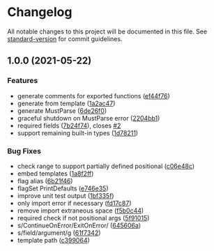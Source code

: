 # Changelog

All notable changes to this project will be documented in this file. See [standard-version](https://github.com/conventional-changelog/standard-version) for commit guidelines.

## 1.0.0 (2021-05-22)


### Features

* generate comments for exported functions ([ef44f76](https://github.com/gqgs/argsgen/commit/ef44f7698ab5b1a3bc0a26b21fbab8eeced9311d))
* generate from template ([1a2ac47](https://github.com/gqgs/argsgen/commit/1a2ac479d54cb24b23c2488ed97e9b14f61ed2b3))
* generate MustParse ([6de26f0](https://github.com/gqgs/argsgen/commit/6de26f0fd4391c28f0edee2d0231b32d043d6583))
* graceful shutdown on MustParse error ([2204bb1](https://github.com/gqgs/argsgen/commit/2204bb18d4886e0a7cacd516e45a2c2f2f251906))
* required fields ([7b24f74](https://github.com/gqgs/argsgen/commit/7b24f74518fd26150d27ac67c4bfe18ed79b1bd4)), closes [#2](https://github.com/gqgs/argsgen/issues/2)
* support remaining built-in types ([1d78211](https://github.com/gqgs/argsgen/commit/1d78211c276ba3de0d8a7c672d87d01cd31ebc49))


### Bug Fixes

* check range to support partially defined positional ([c06e48c](https://github.com/gqgs/argsgen/commit/c06e48cf7c3b69ddca9732938463a9eff14ad8b7))
* embed templates ([1a8f2ff](https://github.com/gqgs/argsgen/commit/1a8f2ff85c70c10dc5de9d1e21a8c56cccfe1c74))
* flag alias ([6b21f46](https://github.com/gqgs/argsgen/commit/6b21f46e970ca149b0a00088ede8a8492d00824e))
* flagSet PrintDefaults ([e746e35](https://github.com/gqgs/argsgen/commit/e746e35383a095c8eb3b3ea1550188d504bbfbe8))
* improve unit test output ([1bf335f](https://github.com/gqgs/argsgen/commit/1bf335f8edbdca32a2c2aa1065c394702bdb784b))
* only import error if necessary ([fd17c87](https://github.com/gqgs/argsgen/commit/fd17c8704e71bb561fffe31ac715c38c6865b6b9))
* remove import extraneous space ([f5b0c44](https://github.com/gqgs/argsgen/commit/f5b0c443ce8512cbf2451e90d1b6e4c28e52d621))
* required check if not positional args ([5f91015](https://github.com/gqgs/argsgen/commit/5f9101509b2a61fd06e61a560e2a6ed46f60391f))
* s/ContinueOnError/ExitOnError/ ([645606a](https://github.com/gqgs/argsgen/commit/645606a039624f2a4143f69f2ed2578d077767ef))
* s/field/argument/g ([61f7342](https://github.com/gqgs/argsgen/commit/61f7342d484a4399cdc0a917d83c991b56e4d325))
* template path ([c399064](https://github.com/gqgs/argsgen/commit/c3990648e58e8bd8a5157fabcce0defc3c641e58))
